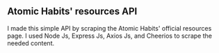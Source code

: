## Atomic Habits' resources API

I made this simple API by scraping the Atomic Habits' official resources page. I used Node Js, Express Js, Axios Js, and Cheerios to scrape the needed content.